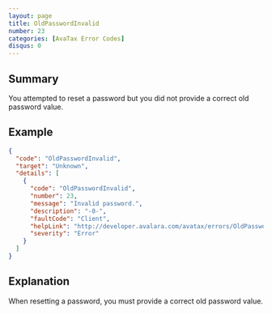 ```yaml
---
layout: page
title: OldPasswordInvalid
number: 23
categories: [AvaTax Error Codes]
disqus: 0
---
```


## Summary

You attempted to reset a password but you did not provide a correct old password value.

## Example

```json
{
  "code": "OldPasswordInvalid",
  "target": "Unknown",
  "details": [
    {
      "code": "OldPasswordInvalid",
      "number": 23,
      "message": "Invalid password.",
      "description": "-0-",
      "faultCode": "Client",
      "helpLink": "http://developer.avalara.com/avatax/errors/OldPasswordInvalid",
      "severity": "Error"
    }
  ]
}
```

## Explanation

When resetting a password, you must provide a correct old password value.
